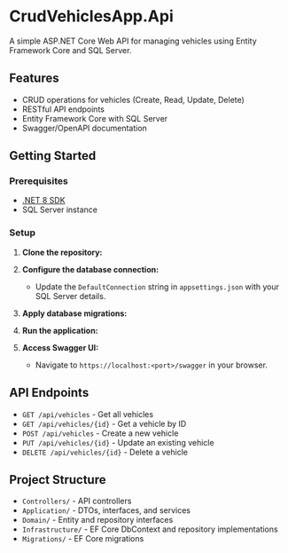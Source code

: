 # CrudVehiclesApp.Api

A simple ASP.NET Core Web API for managing vehicles using Entity Framework Core and SQL Server.

## Features

- CRUD operations for vehicles (Create, Read, Update, Delete)
- RESTful API endpoints
- Entity Framework Core with SQL Server
- Swagger/OpenAPI documentation

## Getting Started

### Prerequisites

- [.NET 8 SDK](https://dotnet.microsoft.com/download/dotnet/8.0)
- SQL Server instance

### Setup

1. **Clone the repository:**
2. **Configure the database connection:**
   - Update the `DefaultConnection` string in `appsettings.json` with your SQL Server details.

3. **Apply database migrations:**
4. **Run the application:**
5. **Access Swagger UI:**
   - Navigate to `https://localhost:<port>/swagger` in your browser.

## API Endpoints

- `GET /api/vehicles` - Get all vehicles
- `GET /api/vehicles/{id}` - Get a vehicle by ID
- `POST /api/vehicles` - Create a new vehicle
- `PUT /api/vehicles/{id}` - Update an existing vehicle
- `DELETE /api/vehicles/{id}` - Delete a vehicle

## Project Structure

- `Controllers/` - API controllers
- `Application/` - DTOs, interfaces, and services
- `Domain/` - Entity and repository interfaces
- `Infrastructure/` - EF Core DbContext and repository implementations
- `Migrations/` - EF Core migrations